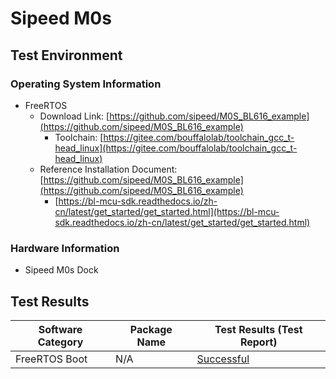 # Sipeed M0s

## Test Environment

### Operating System Information

- FreeRTOS
  - Download Link: [https://github.com/sipeed/M0S_BL616_example](https://github.com/sipeed/M0S_BL616_example)
    - Toolchain: [https://gitee.com/bouffalolab/toolchain_gcc_t-head_linux](https://gitee.com/bouffalolab/toolchain_gcc_t-head_linux)
  - Reference Installation Document: [https://github.com/sipeed/M0S_BL616_example](https://github.com/sipeed/M0S_BL616_example)
    - [https://bl-mcu-sdk.readthedocs.io/zh-cn/latest/get_started/get_started.html](https://bl-mcu-sdk.readthedocs.io/zh-cn/latest/get_started/get_started.html)
  
### Hardware Information

- Sipeed M0s Dock

## Test Results

| Software Category  | Package Name | Test Results (Test Report) |
|--------------------|--------------|----------------------------|
| FreeRTOS Boot      | N/A          | [Successful][FreeRTOS]     |

[FreeRTOS]: ./FreeRTOS/README.md
